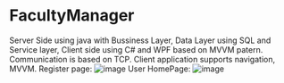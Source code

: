 # FacultyManager
Server Side using java with Bussiness Layer, Data Layer using SQL and Service layer, Client side using C# and WPF based on MVVM patern.
Communication is based on TCP.
Client application supports navigation, MVVM.
Register page:
![image](https://user-images.githubusercontent.com/80452005/161107985-16d4a032-3e81-4481-b130-6509a04e3cef.png)
User HomePage:
![image](https://user-images.githubusercontent.com/80452005/161109239-1b828122-7ea9-407d-8bf7-6ddd0aa3f2a8.png)

